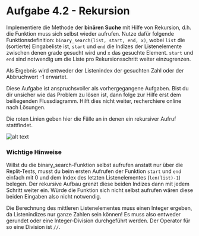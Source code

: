 # Aufgabe 4.2  - Rekursion

Implementiere die Methode der **binären Suche** mit Hilfe von Rekursion, d.h. die Funktion muss sich selbst wieder aufrufen. Nutze dafür folgende Funktionsdefinition: ```binary_search(list, start, end, x)```, wobei ```list``` die (sortierte) Eingabeliste ist, ```start``` und ```end``` die Indizes der Listenelemente zwischen denen grade gesucht wird und ```x``` das gesuchte Element. ``start`` und ``end`` sind notwendig um die Liste pro Rekursionsschritt weiter einzugrenzen. 

Als Ergebnis wird entweder der Listenindex der gesuchten Zahl oder der Abbruchwert -1 erwartet.

Diese Aufgabe ist anspruchsvoller als vorhergegangene Aufgaben. Bist du dir unsicher wie das Problem zu lösen ist, dann folge zur Hilfe erst dem beiliegenden Flussdiagramm. Hilft dies nicht weiter, recherchiere online nach Lösungen.

Die roten Linien geben hier die Fälle an in denen ein rekursiver Aufruf stattfindet.

  ![alt text](assets/Aufgabe_4_2.png)
  
### Wichtige Hinweise

Willst du die binary_search-Funktion selbst aufrufen anstatt nur über die Replit-Tests, musst du beim ersten Aufrufen der Funktion ```start``` und ```end``` einfach mit 0 und dem Index des letzten Listenelementes (``len(list)-1``) belegen. Der rekursive Aufbau grenzt diese beiden Indizes dann mit jedem Schritt weiter ein. Würde die Funktion sich nicht selbst aufrufen wären diese beiden Eingaben also nicht notwendig.

Die Berechnung des mittleren Listenelementes muss einen Integer ergeben, da Listenindizes nur ganze Zahlen sein können! Es muss also entweder gerundet oder eine Integer-Division durchgeführt werden. Der Operator für so eine Division ist ```//```.